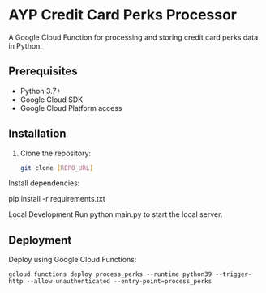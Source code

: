 # AYP Credit Card Perks Processor

A Google Cloud Function for processing and storing credit card perks data in Python.

## Prerequisites
- Python 3.7+
- Google Cloud SDK
- Google Cloud Platform access

## Installation
1. Clone the repository:
   ```bash
   git clone [REPO_URL]
Install dependencies:

pip install -r requirements.txt

Local Development
Run python main.py to start the local server.

## Deployment
Deploy using Google Cloud Functions:

```gcloud functions deploy process_perks --runtime python39 --trigger-http --allow-unauthenticated --entry-point=process_perks ```




